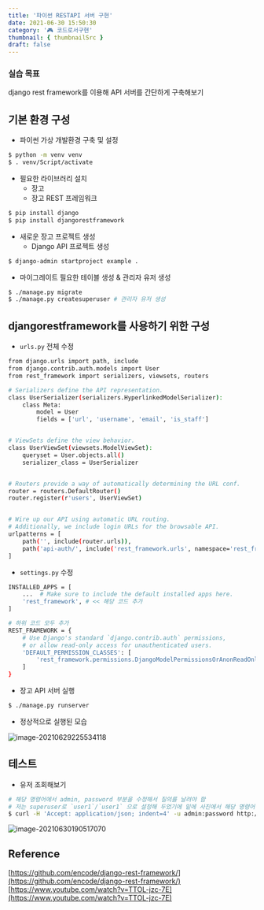 ```yaml
---
title: '파이썬 RESTAPI 서버 구현'
date: 2021-06-30 15:50:30
category: '🎮 코드로서구현'
thumbnail: { thumbnailSrc }
draft: false
---
```


### 실습 목표

django rest framework를 이용해 API 서버를 간단하게 구축해보기

## 기본 환경 구성

- 파이썬 가상 개발환경 구축 및 설정

```bash
$ python -m venv venv
$ . venv/Script/activate
```

- 필요한 라이브러리 설치
  - 장고
  - 장고 REST 프레임워크

```bash
$ pip install django
$ pip install djangorestframework
```

- 새로운 장고 프로젝트 생성
  - Django API 프로젝트 생성

```bash
$ django-admin startproject example .
```

- 마이그레이트 필요한 테이블 생성 & 관리자 유저 생성

```bash
$ ./manage.py migrate
$ ./manage.py createsuperuser # 관리자 유저 생성
```

## djangorestframework를 사용하기 위한 구성

- `urls.py` 전체 수정

```bash
from django.urls import path, include
from django.contrib.auth.models import User
from rest_framework import serializers, viewsets, routers

# Serializers define the API representation.
class UserSerializer(serializers.HyperlinkedModelSerializer):
    class Meta:
        model = User
        fields = ['url', 'username', 'email', 'is_staff']


# ViewSets define the view behavior.
class UserViewSet(viewsets.ModelViewSet):
    queryset = User.objects.all()
    serializer_class = UserSerializer


# Routers provide a way of automatically determining the URL conf.
router = routers.DefaultRouter()
router.register(r'users', UserViewSet)


# Wire up our API using automatic URL routing.
# Additionally, we include login URLs for the browsable API.
urlpatterns = [
    path('', include(router.urls)),
    path('api-auth/', include('rest_framework.urls', namespace='rest_framework')),
]

```

- `settings.py` 수정

```bash
INSTALLED_APPS = [
    ...  # Make sure to include the default installed apps here.
    'rest_framework', # << 해당 코드 추가
]

# 하위 코드 모두 추가
REST_FRAMEWORK = {
    # Use Django's standard `django.contrib.auth` permissions,
    # or allow read-only access for unauthenticated users.
    'DEFAULT_PERMISSION_CLASSES': [
        'rest_framework.permissions.DjangoModelPermissionsOrAnonReadOnly',
    ]
}
```

- 장고 API 서버 실행

```bash
$ ./manage.py runserver
```

- 정상적으로 실행된 모습

![image-20210629225534118](https://user-images.githubusercontent.com/66216102/123941411-18119900-d9d5-11eb-9ef7-64c163541afe.png)

## 테스트

- 유저 조회해보기

```bash
# 해당 명령어에서 admin, password 부분을 수정해서 질의를 날려야 함
# 저는 superuser로 `user1`/`user1` 으로 설정해 두었기에 밑에 사진에서 해당 명령어를 확인할 수 있습니다.
$ curl -H 'Accept: application/json; indent=4' -u admin:password http://127.0.0.1:8000/users/
```

![image-20210630190517070](https://user-images.githubusercontent.com/66216102/123942482-24e2bc80-d9d6-11eb-9c52-ffa86fe07a92.png)

## Reference

[https://github.com/encode/django-rest-framework/](https://github.com/encode/django-rest-framework/)  
[https://www.youtube.com/watch?v=TTOL-jzc-7E](https://www.youtube.com/watch?v=TTOL-jzc-7E)
